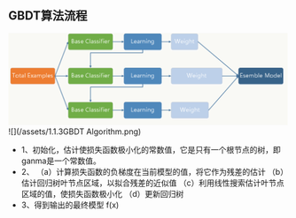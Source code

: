 ## GBDT算法流程

![](/assets/1.1.2GBDT_train..png)![](/assets/1.1.3GBDT Algorithm.png)

* 1、初始化，估计使损失函数极小化的常数值，它是只有一个根节点的树，即ganma是一个常数值。
* 2、
（a）计算损失函数的负梯度在当前模型的值，将它作为残差的估计
（b）估计回归树叶节点区域，以拟合残差的近似值
（c）利用线性搜索估计叶节点区域的值，使损失函数极小化
（d）更新回归树
* 3、得到输出的最终模型 f(x)

